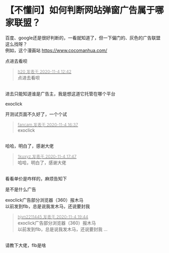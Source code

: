 # 【不懂问】如何判断网站弹窗广告属于哪家联盟？


百度、google还是很好判断的，一看就知道了，但一下偏门的、灰色的广告联盟这么找呀？<br />
例如，这个漫画站 https://www.cocomanhua.com/

点进去看呗

<div class="quote"><blockquote><font size="2"><a href="https://www.hostloc.com/forum.php?mod=redirect&amp;goto=findpost&amp;pid=9401007&amp;ptid=762280" target="_blank"><font color="#999999">h20 发表于 2020-11-4 12:42</font></a></font><br />
点进去看呗</blockquote></div><br />
进去只能知道谁是广告主，我是想这道它托管在哪个平台

exoclick

开测试页面不久好了，一个个试

<div class="quote"><blockquote><font size="2"><a href="https://www.hostloc.com/forum.php?mod=redirect&amp;goto=findpost&amp;pid=9402356&amp;ptid=762280" target="_blank"><font color="#999999">fancam 发表于 2020-11-4 16:37</font></a></font><br />
exoclick</blockquote></div><br />
哈哈，明白了，感谢大佬

<div class="quote"><blockquote><font size="2"><a href="https://www.hostloc.com/forum.php?mod=redirect&amp;goto=findpost&amp;pid=9402782&amp;ptid=762280" target="_blank"><font color="#999999">1kuxyz 发表于 2020-11-4 17:47</font></a></font><br />
哈哈，明白了，感谢大佬</blockquote></div><br />
看看单价是咋样的，麻烦告知下

是不是什么广告

exoclick广告部分浏览器（360）报木马<br />
以前发到flb，总是说我发木马，还说要封我<img id="aimg_AdiFk" onclick="zoom(this, this.src, 0, 0, 0)" class="zoom" src="https://cdn.jsdelivr.net/gh/hishis/forum-master/public/images/patch.gif" onmouseover="img_onmouseoverfunc(this)" onload="thumbImg(this)" border="0" alt="" />

<div class="quote"><blockquote><font size="2"><a href="https://www.hostloc.com/forum.php?mod=redirect&amp;goto=findpost&amp;pid=9403245&amp;ptid=762280" target="_blank"><font color="#999999">hjvn2211445 发表于 2020-11-4 19:44</font></a></font><br />
exoclick广告部分浏览器（360）报木马<br />
以前发到flb，总是说我发木马，还说要封我 ...</blockquote></div><br />
请教下大佬，flb是啥<img src="static/image/smiley/default/loveliness.gif" smilieid="28" border="0" alt="" />
